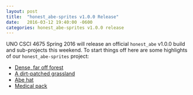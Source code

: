 ```yaml
---
layout: post
title:  "honest_abe-sprites v1.0.0 Release"
date:   2016-03-12 19:40:00 -0600
categories: honest_abe-sprites v1.0.0 release
---
```

UNO CSCI 4675 Spring 2016 will release an official `honest_abe` v1.0.0 build and sub-projects this weekend. To start things off here are some highlights of our `honest_abe-sprites` project:

* [Dense, far off forest][forest_background_far]
* [A dirt-patched grassland][forest_terrain]
* [Abe hat][abe_hat]
* [Medical pack][med_pack]

[abe_hat]: https://raw.githubusercontent.com/UNO-CSCI-4675/honest_abe_sprites/master/Images/Props/AbeHat.png
[forest_background_far]: https://raw.githubusercontent.com/UNO-CSCI-4675/honest_abe_sprites/master/Images/PixelizingExperiments/backgroundForestFarTemplate3.png
[forest_terrain]: https://raw.githubusercontent.com/UNO-CSCI-4675/honest_abe_sprites/master/Images/PixelizingExperiments/parralaxforegroundtemplate.png
[med_pack]: https://raw.githubusercontent.com/UNO-CSCI-4675/honest_abe_sprites/master/Images/Props/MedPack.png
